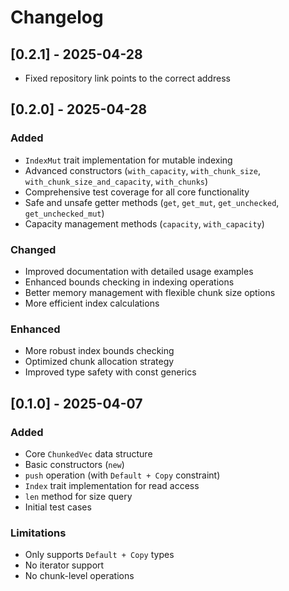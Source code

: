 # Changelog

## [0.2.1] - 2025-04-28

- Fixed repository link points to the correct address

## [0.2.0] - 2025-04-28

### Added

- `IndexMut` trait implementation for mutable indexing
- Advanced constructors (`with_capacity`, `with_chunk_size`, `with_chunk_size_and_capacity`, `with_chunks`)
- Comprehensive test coverage for all core functionality
- Safe and unsafe getter methods (`get`, `get_mut`, `get_unchecked`, `get_unchecked_mut`)
- Capacity management methods (`capacity`, `with_capacity`)

### Changed

- Improved documentation with detailed usage examples
- Enhanced bounds checking in indexing operations
- Better memory management with flexible chunk size options
- More efficient index calculations

### Enhanced

- More robust index bounds checking
- Optimized chunk allocation strategy
- Improved type safety with const generics

## [0.1.0] - 2025-04-07

### Added

- Core `ChunkedVec` data structure
- Basic constructors (`new`)
- `push` operation (with `Default + Copy` constraint)
- `Index` trait implementation for read access
- `len` method for size query
- Initial test cases

### Limitations

- Only supports `Default + Copy` types
- No iterator support
- No chunk-level operations
